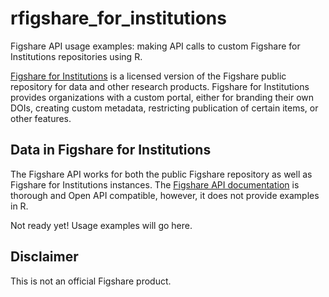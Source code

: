 # rfigshare_for_institutions
Figshare API usage examples: making API calls to custom Figshare for Institutions repositories using R.

[Figshare for Institutions](https://knowledge.figshare.com/institutions) is a licensed version of the Figshare public repository for data and other research products.  Figshare for Institutions provides organizations with a custom portal, either for branding their own DOIs, creating custom metadata, restricting publication of certain items, or other features.  

## Data in Figshare for Institutions 
The Figshare API works for both the public Figshare repository as well as Figshare for Institutions instances.  The [Figshare API documentation](https://docs.figshare.com/) is thorough and Open API compatible, however, it does not provide examples in R.  

Not ready yet!  Usage examples will go here.

## Disclaimer
This is not an official Figshare product.

